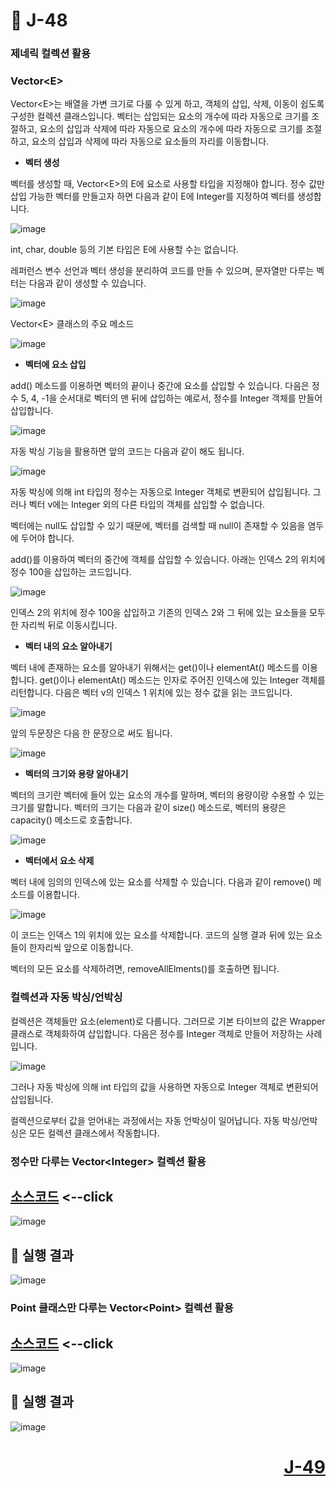 # 📖 J-48

### 제네릭 컬렉션 활용

### Vector&lt;E&gt;
<p>
  Vector&lt;E&gt;는 배열을 가변 크기로 다룰 수 있게 하고, 객체의 삽입, 삭제, 이동이 쉽도록 구성한 컬렉션 클래스입니다.
  벡터는 삽입되는 요소의 개수에 따라 자동으로 크기를 조절하고, 요소의 삽입과 삭제에 따라 자동으로 요소의 개수에 따라 자동으로 크기를 조절하고, 요소의 삽입과 삭제에 따라 자동으로 요소들의 자리를 이동합니다.
</p>

* **벡터 생성**
<p>
  벡터를 생성할 때, Vector&lt;E&gt;의 E에 요소로 사용할 타입을 지정해야 합니다.
  정수 값만 삽입 가능한 벡터를 만들고자 하면 다음과 같이 E에 Integer를 지정하여 벡터를 생성합니다.
</p>

![image](https://github.com/user-attachments/assets/9e8e4496-3e23-42ec-9baa-4f26f0fa5d3e)

<p>
  int, char, double 등의 기본 타입은 E에 사용할 수는 없습니다.
</p>
<p>
  레퍼런스 변수 선언과 벡터 생성을 분리하여 코드를 만들 수 있으며, 문자열만 다루는 벡터는 다음과 같이 생성할 수 있습니다.
</p>

![image](https://github.com/user-attachments/assets/b3cf6a1a-b339-42bb-957e-8e31db6dc862)

<p>
  Vector&lt;E&gt; 클래스의 주요 메소드
</p>

![image](https://github.com/user-attachments/assets/8847f9ce-894e-41d1-944c-dd6bbdb44e1a)

* **벡터에 요소 삽입**
<p>
  add() 메소드를 이용하면 벡터의 끝이나 중간에 요소를 삽입할 수 있습니다.
  다음은 정수 5, 4, -1을 순서대로 벡터의 맨 뒤에 삽입하는 예로서, 정수를 Integer 객체를 만들어 삽입합니다.
</p>

![image](https://github.com/user-attachments/assets/52040c8e-27b0-4fd7-a583-50e575cc0675)

<p>
  자동 박싱 기능을 활용하면 앞의 코드는 다음과 같이 해도 됩니다.
</p>

![image](https://github.com/user-attachments/assets/cf9a47a6-228e-4e6d-b0f7-086221242aa6)

<p>
  자동 박싱에 의해 int 타입의 정수는 자동으로 Integer 객체로 변환되어 삽입됩니다.
  그러나 벡터 v에는 Integer 외의 다른 타입의 객체를 삽입할 수 없습니다.
</p>
<p>
  벡터에는 null도 삽입할 수 있기 때문에, 벡터를 검색할 때 null이 존재할 수 있음을 염두에 두어야 합니다.
</p>
<p>
  add()를 이용하여 벡터의 중간에 객체를 삽입할 수 있습니다. 아래는 인덱스 2의 위치에 정수 100을 삽입하는 코드입니다.
</p>

![image](https://github.com/user-attachments/assets/6580e5ca-2812-4e59-9381-597950d5dfc4)

<p>
  인덱스 2의 위치에 정수 100을 삽입하고 기존의 인덱스 2와 그 뒤에 있는 요소들을 모두 한 자리씩 뒤로 이동시킵니다. 
</p>

* **벡터 내의 요소 알아내기**
<p>
  벡터 내에 존재하는 요소를 알아내기 위해서는 get()이나 elementAt() 메소드를 이용합니다.
  get()이나 elementAt() 메소드는 인자로 주어진 인덱스에 있는 Integer 객체를 리턴합니다.
  다음은 벡터 v의 인덱스 1 위치에 있는 정수 값을 읽는 코드입니다.
</p>

![image](https://github.com/user-attachments/assets/22e764d0-fd80-45fe-ae85-481fdce3b030)

<p>
  앞의 두문장은 다음 한 문장으로 써도 됩니다.
</p>

![image](https://github.com/user-attachments/assets/b3848e79-3896-4628-92e2-f626b8885ef9)

* **벡터의 크기와 용량 알아내기**
<p>
  벡터의 크기란 벡터에 들어 있는 요소의 개수를 말하며, 벡터의 용량이랑 수용할 수 있는 크기를 말합니다.
  벡터의 크기는 다음과 같이 size() 메소드로, 벡터의 용량은 capacity() 메소드로 호출합니다.
</p>

![image](https://github.com/user-attachments/assets/d5d6d0cc-8172-4706-b385-7002d5cf2578)

* **벡터에서 요소 삭제**
<p>
  벡터 내에 임의의 인덱스에 있는 요소를 삭제할 수 있습니다.
  다음과 같이 remove() 메소드를 이용합니다.
</p>

![image](https://github.com/user-attachments/assets/2221dd3a-6f70-4287-ba83-879b09aae50a)

<p>
  이 코드는 인덱스 1의 위치에 있는 요소를 삭제합니다. 코드의 실행 결과 뒤에 있는 요소들이 한자리씩 앞으로 이동합니다.
</p>
<p>
  벡터의 모든 요소를 삭제하려면, removeAllElments()를 호출하면 됩니다.
</p>

### 컬렉션과 자동 박싱/언박싱
<p>
  컬렉션은 객체들만 요소(element)로 다룹니다.
  그러므로 기본 타이브의 값은 Wrapper 클래스로 객체화하여 삽입합니다. 다음은 정수를 Integer 객체로 만들어 저장하는 사례입니다.
</p>

![image](https://github.com/user-attachments/assets/db2faf39-c71f-4f72-ad9a-225869586483)

<p>
  그러나 자동 박싱에 의해 int 타입의 값을 사용하면 자동으로 Integer 객체로 변환되어 삽입됩니다.
</p>
<p>
  컬렉션으로부터 값을 얻어내는 과정에서는 자동 언박싱이 일어납니다. 자동 박싱/언박싱은 모든 컬렉션 클래스에서 작동합니다.
</p>

### 정수만 다루는 Vector&lt;Integer&gt; 컬렉션 활용

[소스코드](./VetorEx.java) <--click
---

![image](https://github.com/user-attachments/assets/f49f43ca-4606-46d0-8fab-19a0a65ca91e)

📘 실행 결과
---

![image](https://github.com/user-attachments/assets/8b194fb0-2b8e-4898-9816-1890f564781d)

### Point 클래스만 다루는 Vector&lt;Point&gt; 컬렉션 활용

[소스코드](./PointVectorEx.java) <--click
---

![image](https://github.com/user-attachments/assets/1c6580ab-3f56-4d1b-ada7-59948789e05b)

📘 실행 결과
---

![image](https://github.com/user-attachments/assets/52371112-96cc-45fc-8ff6-1b5048b4beb7)

# <p align="right">[J-49](./J_49.md)</p>
